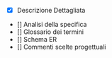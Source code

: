 - [x] Descrizione Dettagliata
- [] Analisi della specifica
- [] Glossario dei termini
- [] Schema ER
- [] Commenti scelte progettuali